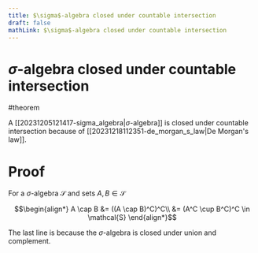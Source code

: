 ```yaml
---
title: $\sigma$-algebra closed under countable intersection
draft: false
mathLink: $\sigma$-algebra closed under countable intersection
---
```

# $\sigma$-algebra closed under countable intersection
#theorem

A [[20231205121417-sigma_algebra|$\sigma$-algebra]] is closed under countable intersection because of [[20231218112351-de_morgan_s_law|De Morgan's law]]. 

# Proof
For a $\sigma$-algebra $\mathcal{S}$ and sets $A, B \in \mathcal{S}$

$$\begin{align*}
A \cap B &= ((A \cap B)^C)^C\\
&= (A^C \cup B^C)^C \in \mathcal{S}
\end{align*}$$

The last line is because the $\sigma$-algebra is closed under union and complement. 
